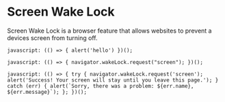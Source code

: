 # Screen Wake Lock

Screen Wake Lock is a browser feature that allows websites to prevent a devices screen from turning off.

```
javascript: (() => { alert('hello') })();
```

```
javascript: (() => { navigator.wakeLock.request("screen"); })();
```

```
javascript: (() => { try { navigator.wakeLock.request('screen'); alert('Success! Your screen will stay until you leave this page.'); } catch (err) { alert(`Sorry, there was a problem: ${err.name}, ${err.message}`); }; })();
```
